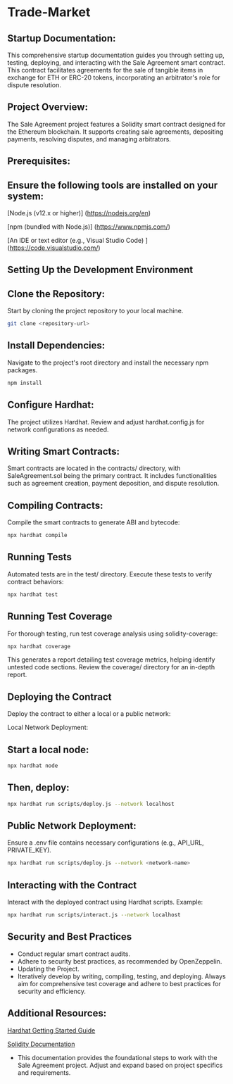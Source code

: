 # Trade-Market

## Startup Documentation: 

This comprehensive startup documentation guides you through setting up, testing, deploying, and interacting with the Sale Agreement smart contract. This contract facilitates agreements for the sale of tangible items in exchange for ETH or ERC-20 tokens, incorporating an arbitrator's role for dispute resolution.

## Project Overview:

The Sale Agreement project features a Solidity smart contract designed for the Ethereum blockchain. It supports creating sale agreements, depositing payments, resolving disputes, and managing arbitrators.

## Prerequisites:

## Ensure the following tools are installed on your system:

[Node.js (v12.x or higher)]
(https://nodejs.org/en)

[npm (bundled with Node.js)]
(https://www.npmjs.com/)

[An IDE or text editor (e.g., Visual Studio Code)
]
(https://code.visualstudio.com/)

## Setting Up the Development Environment

## Clone the Repository:
Start by cloning the project repository to your local machine.

```sh
git clone <repository-url>
```

## Install Dependencies: 
Navigate to the project's root directory and install the necessary npm packages.

```sh
npm install
```


## Configure Hardhat: 
The project utilizes Hardhat. Review and adjust hardhat.config.js for network configurations as needed.


## Writing Smart Contracts:
Smart contracts are located in the contracts/ directory, with SaleAgreement.sol being the primary contract. It includes functionalities such as agreement creation, payment deposition, and dispute resolution.


## Compiling Contracts:
Compile the smart contracts to generate ABI and bytecode:

```sh
npx hardhat compile
```


## Running Tests
Automated tests are in the test/ directory.
Execute these tests to verify contract behaviors:

```sh
npx hardhat test
```


## Running Test Coverage
For thorough testing, run test coverage analysis using solidity-coverage:

```sh
npx hardhat coverage
```

This generates a report detailing test coverage metrics, helping identify untested code sections. Review the coverage/ directory for an in-depth report.

## Deploying the Contract

Deploy the contract to either a local or a public network:

Local Network Deployment:

## Start a local node:

```sh
npx hardhat node
```

## Then, deploy:

```sh
npx hardhat run scripts/deploy.js --network localhost
```


## Public Network Deployment:

Ensure a .env file contains necessary configurations (e.g., API_URL, PRIVATE_KEY).

```sh
npx hardhat run scripts/deploy.js --network <network-name>
```


## Interacting with the Contract

Interact with the deployed contract using Hardhat scripts. Example:

```sh
npx hardhat run scripts/interact.js --network localhost
```

## Security and Best Practices

- Conduct regular smart contract audits.
- Adhere to security best practices, as recommended by OpenZeppelin.
- Updating the Project.
- Iteratively develop by writing, compiling, testing, and deploying. Always aim for comprehensive test coverage and adhere to best practices for security and efficiency.


## Additional Resources:
[Hardhat Getting Started Guide
](https://hardhat.org/tutorial)

[Solidity Documentation
](https://solidity-by-example.org/)

- This documentation provides the foundational steps to work with the Sale Agreement project. Adjust and expand based on project specifics and requirements.
